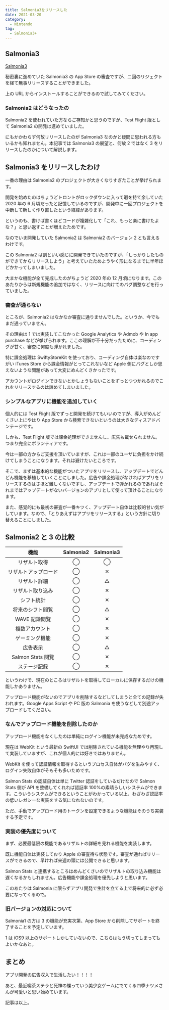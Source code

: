 ```yaml
---
title: Salmonia3をリリースした
date: 2021-03-20
category:
  - Nintendo
tag:
  - Salmonia3+
---
```


## Salmonia3

[Salmonia3](https://apps.apple.com/us/app/salmonia3/id1558344150)

秘密裏に進めていた Salmonia3 の App Store の審査ですが、二回のリジェクトを経て無事リリースすることができました。

上の URL からインストールすることができるので試してみてください。

### Salmonia2 はどうなったの

Salmonia2 を使われていた方ならご存知かと思うのですが、Test Flight 版として Salmonia2 の開発は進めていました。

にもかかわらず何故リリースしたのが Salmonia3 なのかと疑問に思われる方もいるかも知れません。本記事では Salmonia3 の展望と、何故 2 ではなく 3 をリリースしたのかについて解説します。

## Salmonia3 をリリースしたわけ

一番の理由は Salmonia2 のプロジェクトが大きくなりすぎたことが挙げられます。

開発を始めたのはちょうどトロントがロックダウンに入って暇を持て余していた 2020 年の 6 月頃だったと記憶しているのですが、開発中に一回プロジェクトを中断して新しく作り直したという経緯があります。

というのも、書けば書くほどコードが複雑化して「これ、もっと楽に書けたよな？」と思い返すことが増えたためです。

なのでいま開発していた Salmonia2 は Salmonia2 のバージョン 2 とも言えるわけです。

この Salmonia2 は割といい感じに開発できていたのですが、「しっかりしたものができてからリリースしよう」と考えていたためようやく形になるまでに半年ほどかかってしまいました。

大まかな機能が全て完成したのがちょうど 2020 年の 12 月頃になります。このあたりからは新規機能の追加ではなく、リリースに向けてのバグ調整などを行っていました。

### 審査が通らない

ところが、Salmonia2 はなかなか審査に通りませんでした。というか、今でもまだ通っていません。

その理由は 1 では実装してこなかった Google Analytics や Admob や In app purchase などが挙げられます。ここの理解が不十分だったために、コーディングが甘く、審査に何度も弾かれました。

特に課金処理は SwiftyStoreKit を使っており、コーディング自体は楽なのですがい iTunes Store から課金情報がとってこれないなど Apple 側にバグとしか思えないような問題があって大変にめんどくさかったです。

アカウントがログインできないとかしょうもないことをずっとつつかれるのでこれをリリースするのは諦めてしまいました。

### シンプルなアプリに機能を追加していく

個人的には Test Flight 版でずっと開発を続けてもいいのですが、導入がめんどくさい上にやはり App Store から検索できないというのは大きなディスアドバンテージです。

しかも、Test Flight 版では課金処理ができませんし、広告も載せられません。つまり完全にボランティアです。

今は一部の方からご支援を頂いていますが、これは一部のユーザに負担をかけ続けてしまうことになります。それは避けたいところです。

そこで、まずは基本的な機能がついたアプリをリリースし、アップデートでどんどん機能を移植していくことにしました。広告や課金処理がなければアプリをリリースするのはさほど難しくないですし、アップデートで弾かれるのであればそれまではアップデートがないバージョンのアプリとして使って頂けることになります。

また、感覚的にも最初の審査が一番キツく、アップデート自体は比較的甘い気がしています。なので、「とりあえずはアプリをリリースする」という方針に切り替えることにしました。

## Salmonia2 と 3 の比較

|         機能         | Salmonia2 | Salmonia3 |
| :------------------: | :-------: | :-------: |
|     リザルト取得     |     ◯     |     ◯     |
| リザルトアップロード |     ◯     |     ✕     |
|     リザルト詳細     |     ◯     |     △     |
|   リザルト取り込み   |     ◯     |     ✕     |
|      シフト統計      |     ◯     |     ✕     |
|   将来のシフト閲覧   |     ◯     |     △     |
|    WAVE 記録閲覧     |     ◯     |     ✕     |
|    複数アカウント    |     ◯     |     ✕     |
|    ゲーミング機能    |     ◯     |     ✕     |
|       広告表示       |     ◯     |     △     |
|  Salmon Stats 閲覧   |     ◯     |     ✕     |
|     ステージ記録     |     ◯     |     ✕     |

というわけで、現在のところはリザルトを取得してローカルに保存するだけの機能しかありません。

アップロード機能がないのでアプリを削除するなどしてしまうと全ての記録が失われます。Google Apps Script や PC 版の Salmonia を使うなどして別途アップロードしてください。

### なんでアップロード機能を削除したのか

アップロード機能をなくしたのは単純にログイン機能が未完成なためです。

現在は WebKit という最新の SwiftUI では削除されている機能を無理やり再現して実装していますが、これが個人的には好きではありません。

WebKit を使って認証情報を取得するというプロセス自体がバグを生みやすく、ログイン失敗自体がそもそも多いためです。

Salmon Stats の認証自体は単に Twitter 認証をしているだけなので Salmon Stats 側が API を整備してくれれば認証率 100%の素晴らしいシステムができます。こういうシステムができるということがわかっている以上、わざわざ認証率の低いレガシーな実装をする気になれないのです。

ただ、手動でアップロード用のトークンを設定できるような機能はそのうち実装する予定です。

### 実装の優先度について

まず、必要最低限の機能であるリザルトの詳細を見れる機能を実装します。

既に機能自体は実装しており Apple の審査待ち状態です。審査が通ればリリースができるので、早ければ来週の頭には公開できると思います。

Salmon Stats と連携するところはめんどくさいのでリザルトの取り込み機能は遅くなるかもしれません。広告機能や課金処理を優先しようと思います。

このあたりは Salmonia に限らずアプリ開発で生計を立てる上で将来的に必ず必要になってくるので。

### 旧バージョンの対応について

Salmonia1 の方は 3 の機能が充実次第、App Store から削除してサポートを終了することを予定しています。

1 は iOS9 以上のサポートしかしていないので、こちらはもう切ってしまってもよいかなあと。

## まとめ

アプリ開発の広告収入で生活したい！！！！

あと、最近喫茶ステラと死神の蝶っていう美少女ゲームにでてくる四季ナツメさんが可愛いと思い始めています。

記事は以上。
